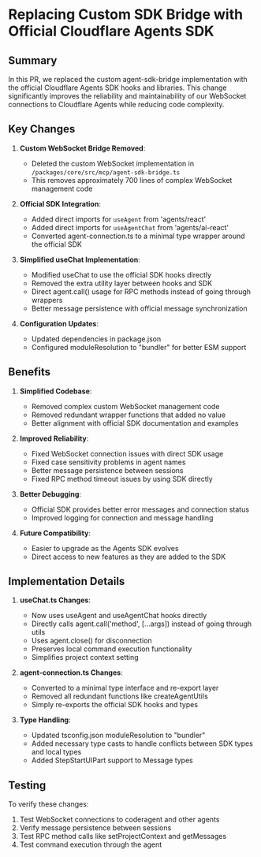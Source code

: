 # Replacing Custom SDK Bridge with Official Cloudflare Agents SDK

## Summary
In this PR, we replaced the custom agent-sdk-bridge implementation with the official Cloudflare Agents SDK hooks and libraries. This change significantly improves the reliability and maintainability of our WebSocket connections to Cloudflare Agents while reducing code complexity.

## Key Changes

1. **Custom WebSocket Bridge Removed**:
   - Deleted the custom WebSocket implementation in `/packages/core/src/mcp/agent-sdk-bridge.ts`
   - This removes approximately 700 lines of complex WebSocket management code

2. **Official SDK Integration**:
   - Added direct imports for `useAgent` from 'agents/react'
   - Added direct imports for `useAgentChat` from 'agents/ai-react'
   - Converted agent-connection.ts to a minimal type wrapper around the official SDK

3. **Simplified useChat Implementation**:
   - Modified useChat to use the official SDK hooks directly
   - Removed the extra utility layer between hooks and SDK
   - Direct agent.call() usage for RPC methods instead of going through wrappers
   - Better message persistence with official message synchronization 

4. **Configuration Updates**:
   - Updated dependencies in package.json
   - Configured moduleResolution to "bundler" for better ESM support

## Benefits

1. **Simplified Codebase**:
   - Removed complex custom WebSocket management code
   - Removed redundant wrapper functions that added no value
   - Better alignment with official SDK documentation and examples

2. **Improved Reliability**:
   - Fixed WebSocket connection issues with direct SDK usage
   - Fixed case sensitivity problems in agent names
   - Better message persistence between sessions
   - Fixed RPC method timeout issues by using SDK directly

3. **Better Debugging**:
   - Official SDK provides better error messages and connection status
   - Improved logging for connection and message handling

4. **Future Compatibility**:
   - Easier to upgrade as the Agents SDK evolves
   - Direct access to new features as they are added to the SDK

## Implementation Details

1. **useChat.ts Changes**:
   - Now uses useAgent and useAgentChat hooks directly
   - Directly calls agent.call('method', [...args]) instead of going through utils
   - Uses agent.close() for disconnection
   - Preserves local command execution functionality
   - Simplifies project context setting

2. **agent-connection.ts Changes**:
   - Converted to a minimal type interface and re-export layer
   - Removed all redundant functions like createAgentUtils
   - Simply re-exports the official SDK hooks and types

3. **Type Handling**:
   - Updated tsconfig.json moduleResolution to "bundler"
   - Added necessary type casts to handle conflicts between SDK types and local types
   - Added StepStartUIPart support to Message types

## Testing

To verify these changes:
1. Test WebSocket connections to coderagent and other agents
2. Verify message persistence between sessions
3. Test RPC method calls like setProjectContext and getMessages
4. Test command execution through the agent